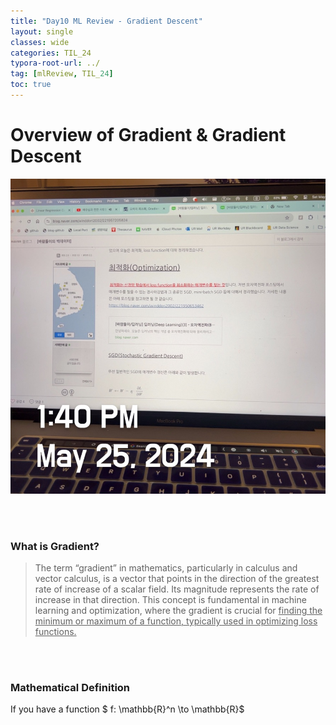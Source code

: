 ```yaml
---
title: "Day10 ML Review - Gradient Descent"
layout: single
classes: wide
categories: TIL_24
typora-root-url: ../
tag: [mlReview, TIL_24]
toc: true
---
```


# Overview of Gradient & Gradient Descent

![AD135EF1-054F-43FE-AE49-E1D0BDA2ABDE_1_105_c](/images/2024-05-25-TIL24_Day10/AD135EF1-054F-43FE-AE49-E1D0BDA2ABDE_1_105_c.jpeg)

<br><br>

### What is Gradient?

> The term “gradient” in mathematics, particularly in calculus and vector calculus, is a vector that points in the direction of the greatest rate of increase of a scalar field. Its magnitude represents the rate of increase in that direction. This concept is fundamental in machine learning and optimization, where the gradient is crucial for <u>finding the minimum or maximum of a function, typically used in optimizing loss functions.</u>



<br><br>

### Mathematical Definition

If you have a function $ f: \mathbb{R}^n \to \mathbb{R}$ 
